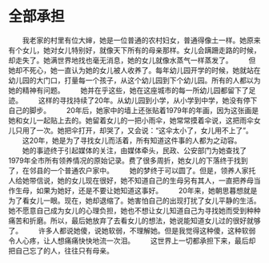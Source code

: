 # 全部承担
　　我老家的村里有位大婶，她是一位普通的农村妇女，普通得像土一样。她原来有个女儿，她对女儿特别好，就像天下所有的母亲那样。女儿会蹒跚走路的时候，却走失了。她满世界地找也毫无消息，她的女儿就像水蒸气一样蒸发了。 
　　但她却不死心，她一直认为她的女儿被人收养了。每年幼儿园开学的时候，她就站在幼儿园的大门口，打量每一个孩子，从这个幼儿园到下个幼儿园。所有的人都以为她的精神有问题。 
　　她并在乎这些，她在这座城市的每一所幼儿园都留下了足迹。 
　　这样的寻找持续了20年。从幼儿园到小学，从小学到中学，她没有停下自己的脚步。 
　　20年后，她家中的墙上还张贴着1979年的年画，因为这张画是她和女儿一起贴上去的。她留着女儿的一把小雨伞，她常常摸着伞说，这把雨伞女儿只用了一次。她把伞打开，却哭了，又会说：“这伞太小了，女儿用不上了”。 
　　这20年，她是为了寻找女儿而活着，所有知道这件事的人都为之动容。 
　　她的事迹终于引起媒体的关注，由媒体牵头，民政、公安部门为她查找了1979年全市所有领养情况的原始记录。费了很多周折，她女儿的下落终于找到了，在邻县的一个普通农户家中。 
　　她的梦终于可以圆了。但是，领养人家托人给她带信说，她的女儿现在很好，她不知道自己的生母另有其人，一直把养母当作生母，如果为她好，还是不要让她知道这事好。 
　　20年来，她朝思暮想就是为了看女儿一眼。现在，她却退缩了。她害怕自己的出现打扰了女儿平静的生活。她不愿意自己成为女儿的心理负担，她也不想让女儿知道自己为寻找她而受到种种痛苦和折磨。所以，最后她放弃了去看女儿的想法，她说能知道女儿过的很好就够了。 
　　许多人都说她傻，说她软弱，不理解她。但是我觉得这种傻，这种软弱令人心疼，让人想痛痛快快地流一次泪。 
　　这世界上一切都承担下来，最后却把自己忘了的人，往往只有母亲。
 